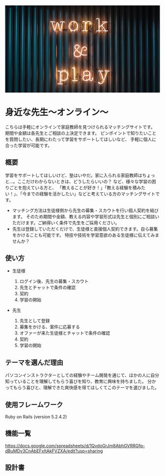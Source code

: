 ![work_and_play](app/assets/images/work_and_play.jpg)


# 身近な先生～オンライン～
  こちらは手軽にオンラインで家庭教師を見つけられるマッチングサイトです。
  期間や金額は各先生とご相談の上決定できます。
  ピンポイントで知りたいことを質問したい、長期にわたって学習をサポートしてほしいなど、
  手軽に個人に合った学習が可能です。

## 概要
  学習をサポートしてほしいけど、塾はいやだ。家に入られる家庭教師はちょっと…。ここだけわからないときは、どうしたらいいの？
  など、様々な学習の困りごとを抱えている方と、
  「教えることが好き！」「教える経験を積みたい！」、「今までの経験を活かしたい」などと考えている方のマッチングサイトです。
  
  * マッチング方法は生徒様側から先生の募集・スカウトを行い個人契約を結びます。
  そのため期間や金額、教える内容や学習形式は先生と個別にご相談いただけます。ご納得いく条件で先生をご採用ください。
  * 先生は登録していただくだけで、生徒様と直接個人契約できます。自ら募集をかけることも可能です。
  特技や技術を学習意欲のある生徒様に伝えてみませんか？
  
## 使い方
  * 生徒様
    1. ログイン後、先生の募集・スカウト
    2. 先生とチャットで条件の確認
    3. 契約
    4. 学習の開始
   
  * 先生
    1. 先生として登録
    2. 募集をかける、案件に応募する
    3. オファーが来た生徒様とチャットで条件の確認
    4. 契約
    5. 学習の開始

## テーマを選んだ理由
  パソコンインストラクターとしての経験やチーム開発を通じて、ほかの人に自分知っていることを理解してもらう喜びを知り、教育に興味を持ちました。
  分かってもらう喜びと、理解できた爽快感を得てほしくてこのテーマを選びました。

## 使用フレームワーク
   Ruby on Rails (version 5.2.4.2)

## 機能一覧
   https://docs.google.com/spreadsheets/d/1QvdoGrJm8AbhGVRRGfp-dBuMDv3CnAbEFxItAkFVZXA/edit?usp=sharing

## 設計書
   
